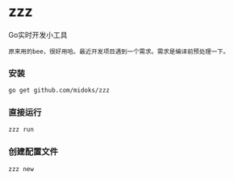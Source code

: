 # zzz

Go实时开发小工具

```
原来用的bee，很好用哈。最近开发项目遇到一个需求。需求是编译前预处理一下。

```

### 安装

```bash
go get github.com/midoks/zzz
```

### 直接运行

```bash
zzz run
```

### 创建配置文件

```bash
zzz new
```
